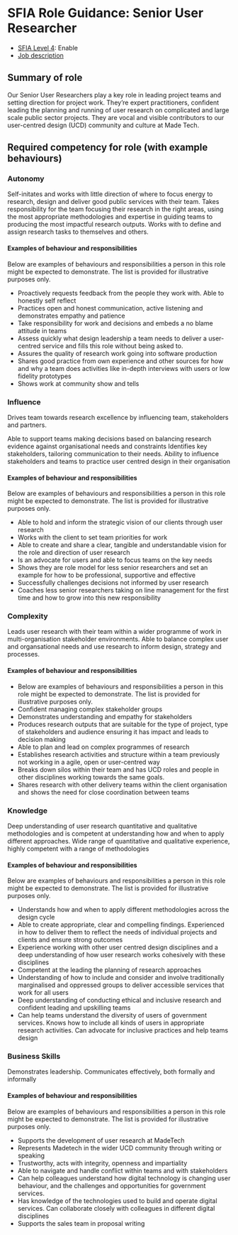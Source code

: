 # SFIA Role Guidance: Senior User Researcher 

- [SFIA Level 4](https://sfia-online.org/en/sfia-7/responsibilities/level-4): Enable
- [Job description](../senior_user_researcher.md)

## Summary of role
Our Senior User Researchers play a key role in leading project teams and setting direction for project work. They’re expert practitioners, confident leading the planning and running of user research on complicated and large scale public sector projects. They are vocal and visible contributors to our user-centred design (UCD) community and culture at Made Tech.

## Required competency for role (with example behaviours)
### Autonomy
Self-initates and works with little direction of where to focus energy to research, design and deliver good public services with their team. Takes responsibility for the team focusing their research in the right areas, using the most appropriate methodologies and expertise in guiding teams to producing the most impactful research outputs. Works with to define and assign research tasks to themselves and others.

#### Examples of behaviour and responsibilities 
Below are examples of behaviours and responsibilities a person in this role might be expected to demonstrate. The list is provided for illustrative purposes only.

- Proactively requests feedback from the people they work with. Able to honestly self reflect
- Practices open and honest communication, active listening and demonstrates empathy and patience
- Take responsibility for work and decisions and embeds a no blame attitude in teams
- Assess quickly what design leadership a team needs to deliver a user-centred service and fills this role without being asked to.
- Assures the quality of research work going into software production
- Shares good practice from own experience and other sources for how and why a team does activities like in-depth interviews with users or low fidelity prototypes
- Shows work at community show and tells

### Influence 
Drives team towards research excellence by influencing team, stakeholders and partners.

Able to support teams making decisions based on balancing research evidence against organisational needs and constraints
Identifies key stakeholders, tailoring communication to their needs. Ability to influence stakeholders and teams to practice user centred design in their organisation

#### Examples of behaviour and responsibilities 
Below are examples of behaviours and responsibilities a person in this role might be expected to demonstrate. The list is provided for illustrative purposes only.
- Able to hold and inform the strategic vision of our clients through user research
- Works with the client to set team priorities for work
- Able to create and share a clear, tangible and understandable vision for the role and direction of user research
- Is an advocate for users and able to focus teams on the key needs
- Shows they are role model for less senior researchers and set an example for how to be professional, supportive and effective
- Successfully challenges decisions not informed by user research
- Coaches less senior researchers taking on line management for the first time and how to grow into this new responsibility

### Complexity
Leads user research with their team within a wider programme of work in multi-organisation stakeholder environments. Able to balance complex user and organsational needs and use research to inform design, strategy and processes.  

#### Examples of behaviour and responsibilities 
- Below are examples of behaviours and responsibilities a person in this role might be expected to demonstrate. The list is provided for illustrative purposes only.
- Confident managing complex stakeholder groups
- Demonstrates understanding and empathy for stakeholders
- Produces research outputs that are suitable for the type of project, type of stakeholders and audience ensuring it has impact and leads to decision making
- Able to plan and lead on complex programmes of research
- Establishes research activities and structure within a team previously not working in a agile, open or user-centred way
- Breaks down silos within their team and has UCD roles and people in other disciplines working towards the same goals.
- Shares research with other delivery teams within the client organisation and shows the need for close coordination between teams

### Knowledge 
Deep understanding of user research quantitative and qualitative methodologies and is competent at understanding how and when to apply different approaches. 
Wide range of quantitative and qualitative experience, highly competent with a range of methodologies

#### Examples of behaviour and responsibilities 
Below are examples of behaviours and responsibilities a person in this role might be expected to demonstrate. The list is provided for illustrative purposes only.
- Understands how and when to apply different methodologies across the design cycle
- Able to create appropriate, clear and compelling findings. Experienced in how to deliver them to reflect the needs of individual projects and clients and ensure strong outcomes
- Experience working with other user centred design disciplines and a deep understanding of how user research works cohesively with these disciplines 
- Competent at the leading the planning of research approaches
- Understanding of how to include and consider and involve traditionally marginalised and oppressed groups to deliver accessible services that work for all users
- Deep understanding of conducting ethical and inclusive research and confident leading and upskilling teams
- Can help teams understand the diversity of users of government services. Knows how to include all kinds of users in appropriate research activities. Can advocate for inclusive practices and help teams design 

### Business Skills
Demonstrates leadership. Communicates effectively, both formally and informally

#### Examples of behaviour and responsibilities 
Below are examples of behaviours and responsibilities a person in this role might be expected to demonstrate. The list is provided for illustrative purposes only.
- Supports the development of user research at MadeTech
- Represents Madetech in the wider UCD community through writing or speaking 
- Trustworthy, acts with integrity, openness and impartiality 
- Able to navigate and handle conflict within teams and with stakeholders
- Can help colleagues understand how digital technology is changing user behaviour, and the challenges and opportunities for government services.
- Has knowledge of the technologies used to build and operate digital services. Can collaborate closely with colleagues in different digital disciplines
- Supports the sales team in proposal writing 
